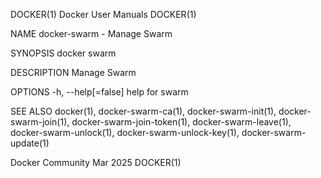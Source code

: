 DOCKER(1)							      Docker User Manuals							     DOCKER(1)

NAME
       docker-swarm - Manage Swarm

SYNOPSIS
       docker swarm

DESCRIPTION
       Manage Swarm

OPTIONS
       -h, --help[=false]      help for swarm

SEE ALSO
       docker(1),  docker-swarm-ca(1),	docker-swarm-init(1), docker-swarm-join(1), docker-swarm-join-token(1), docker-swarm-leave(1), docker-swarm-unlock(1),
       docker-swarm-unlock-key(1), docker-swarm-update(1)

Docker Community							   Mar 2025								     DOCKER(1)
